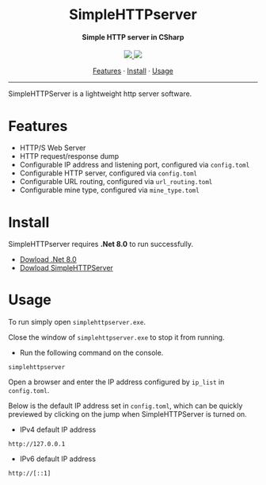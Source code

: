 <h1 align="center">SimpleHTTPserver</h1>
<h4 align="center">Simple HTTP server in CSharp</h4>

<p align="center">
  <a href="https://opensource.org/licenses/MIT">
    <img src="http://img.shields.io/badge/License-MIT%20License-1e90ff.svg"/>
  </a>
  <a href="https://dotnet.microsoft.com">
    <img src="http://img.shields.io/badge/.Net-8.0-1e90ff.svg"/>
  </a>
</p>

<p align="center">
  <a href="#features">Features</a> ·
  <a href="#install">Install</a> ·
  <a href="#usage">Usage</a>
</p>

---

SimpleHTTPServer is a lightweight http server software.

# Features

- HTTP/S Web Server
- HTTP request/response dump
- Configurable IP address and listening port, configured via `config.toml`
- Configurable HTTP server, configured via `config.toml`
- Configurable URL routing, configured via `url_routing.toml`
- Configurable mine type, configured via `mine_type.toml`

# Install

SimpleHTTPserver requires **.Net 8.0** to run successfully.

- [Dowload .Net 8.0](https://dotnet.microsoft.com/zh-cn/download/dotnet/latest/runtime)
- [Dowload SimpleHTTPServer](https://github.com/suoyukii/SimpleHTTPServer/releases)

# Usage

To run simply open `simplehttpserver.exe`.

Close the window of `simplehttpserver.exe` to stop it from running.

- Run the following command on the console.

```shell
simplehttpserver
```

Open a browser and enter the IP address configured by `ip_list` in `config.toml`.

Below is the default IP address set in `config.toml`, which can be quickly previewed by clicking on the jump when SimpleHTTPServer is turned on.

- IPv4 default IP address

```url
http://127.0.0.1
```

- IPv6 default IP address

```url
http://[::1]
```